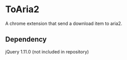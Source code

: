ToAria2
=======
A chrome extension that send a download item to aria2.

Dependency
----------
jQuery 1.11.0 (not included in repository)
